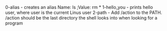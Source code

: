 0-alias - creates an alias Name: ls ;Value: rm *
1-hello_you - prints hello user, where user is the current Linus user
2-path - Add /action to the PATH. /action should be the last directory the shell looks into when looking for a program
